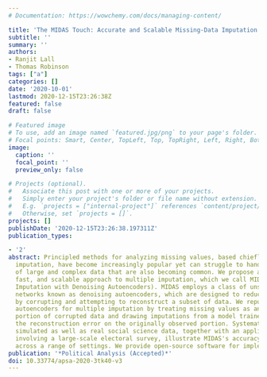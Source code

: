 ```yaml
---
# Documentation: https://wowchemy.com/docs/managing-content/

title: 'The MIDAS Touch: Accurate and Scalable Missing-Data Imputation with Deep Learning'
subtitle: ''
summary: ''
authors:
- Ranjit Lall
- Thomas Robinson
tags: ["a"]
categories: []
date: '2020-10-01'
lastmod: 2020-12-15T23:26:38Z
featured: false
draft: false

# Featured image
# To use, add an image named `featured.jpg/png` to your page's folder.
# Focal points: Smart, Center, TopLeft, Top, TopRight, Left, Right, BottomLeft, Bottom, BottomRight.
image:
  caption: ''
  focal_point: ''
  preview_only: false

# Projects (optional).
#   Associate this post with one or more of your projects.
#   Simply enter your project's folder or file name without extension.
#   E.g. `projects = ["internal-project"]` references `content/project/deep-learning/index.md`.
#   Otherwise, set `projects = []`.
projects: []
publishDate: '2020-12-15T23:26:38.197311Z'
publication_types:

- '2'
abstract: Principled methods for analyzing missing values, based chiefly on multiple
  imputation, have become increasingly popular yet can struggle to handle the kinds
  of large and complex data that are also becoming common. We propose an accurate,
  fast, and scalable approach to multiple imputation, which we call MIDAS (Multiple
  Imputation with Denoising Autoencoders). MIDAS employs a class of unsupervised neural
  networks known as denoising autoencoders, which are designed to reduce dimensionality
  by corrupting and attempting to reconstruct a subset of data. We repurpose denoising
  autoencoders for multiple imputation by treating missing values as an additional
  portion of corrupted data and drawing imputations from a model trained to minimize
  the reconstruction error on the originally observed portion. Systematic tests on
  simulated as well as real social science data, together with an applied example
  involving a large-scale electoral survey, illustrate MIDAS's accuracy and efficiency
  across a range of settings. We provide open-source software for implementing MIDAS.
publication: '*Political Analysis (Accepted)*'
doi: 10.33774/apsa-2020-3tk40-v3
---
```

